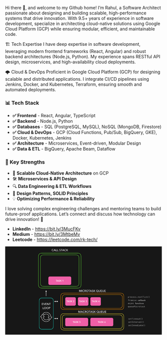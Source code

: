 Hi there 👋, and welcome to my Github home! I’m Rahul, a Software Architect passionate about designing and building scalable, high-performance systems that drive innovation. With 9.5+ years of experience in software development, specialize in architecting cloud-native solutions using Google Cloud Platform (GCP) while ensuring modular, efficient, and maintainable code.

🏗️ Tech Expertise
I have deep expertise in software development, leveraging modern frontend frameworks (React, Angular) and robust backend architectures (Node.js, Python). My experience spans RESTful API design, microservices, and high-availability cloud deployments.

🌩️ Cloud & DevOps
Proficient in Google Cloud Platform (GCP) for designing scalable and distributed applications. I integrate CI/CD pipelines using Jenkins, Docker, and Kubernetes, Terraform, ensuring smooth and automated deployments.

<h3>📊 Tech Stack</h3>
<ul>
    <li><b>✅ Frontend</b> - React, Angular, TypeScript</li>
    <li><b>✅ Backend</b> - Node.js, Python</li>
    <li><b>✅ Databases</b> - SQL (PostgreSQL, MySQL), NoSQL (MongoDB, Firestore)</li>
    <li><b>✅ Cloud & DevOps</b> - GCP (Cloud Functions, Pub/Sub, BigQuery, GKE), Docker, Kubernetes, Jenkins</li>
    <li><b>✅ Architecture</b> - Microservices, Event-driven, Modular Design</li>
    <li><b>✅ Data & ETL</b> - BigQuery, Apache Beam, Dataflow</li>
</ul>

<h3>🎯 Key Strengths</h3>
<ul>
    <li>🚀 <b>Scalable Cloud-Native Architecture</b> on GCP</li>
    <li>🛠 <b>Microservices & API Design</b></li>
    <li>🔍 <b>Data Engineering & ETL Workflows</b></li>
    <li>🧠 <b>Design Patterns, SOLID Principles</b></li>
    <li>💡 <b>Optimizing Performance & Reliability</b></li>
</ul>

I love solving complex engineering challenges and mentoring teams to build future-proof applications. Let’s connect and discuss how technology can drive innovation! 🤝


<ul>
    <li><b>LinkedIn</b> - <a href="https://bit.ly/3MucFKv" target="_blank">https://bit.ly/3MucFKv</a></li>
    <li><b>Medium</b> - <a href="https://bit.ly/3MtbeMv" target="_blank">https://bit.ly/3MtbeMv</a> </li>
    <li><b>Leetcode</b> - <a href="https://leetcode.com/rk-tech/" target="_blank">https://leetcode.com/rk-tech/</a></li>
</ul>





<p align="center"><img src="./nodejs.gif"> </p>

